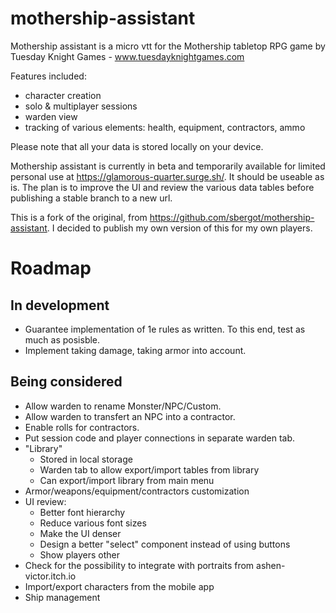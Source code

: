 # mothership-assistant

Mothership assistant is a micro vtt for the Mothership tabletop RPG game by Tuesday Knight Games - www.tuesdayknightgames.com

Features included:

- character creation
- solo & multiplayer sessions
- warden view
- tracking of various elements: health, equipment, contractors, ammo

Please note that all your data is stored locally on your device.

Mothership assistant is currently in beta and temporarily available for limited personal use at https://glamorous-quarter.surge.sh/. It should be useable as is. The plan is to improve the UI and review the various data tables before publishing a stable branch to a new url.

This is a fork of the original, from https://github.com/sbergot/mothership-assistant. I decided to publish my own version of this for my own players.

# Roadmap

## In development

- Guarantee implementation of 1e rules as written. To this end, test as much as posisble.
- Implement taking damage, taking armor into account.

## Being considered

- Allow warden to rename Monster/NPC/Custom.
- Allow warden to transfert an NPC into a contractor.
- Enable rolls for contractors.
- Put session code and player connections in separate warden tab.
- "Library"
  - Stored in local storage
  - Warden tab to allow export/import tables from library
  - Can export/import library from main menu
- Armor/weapons/equipment/contractors customization
- UI review:
  - Better font hierarchy
  - Reduce various font sizes
  - Make the UI denser
  - Design a better "select" component instead of using buttons
  - Show players other
- Check for the possibility to integrate with portraits from ashen-victor.itch.io
- Import/export characters from the mobile app
- Ship management
